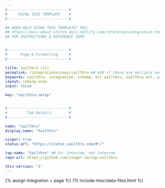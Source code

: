 ```yaml
---
# -------------------------- #
#     USING THIS TEMPLATE    #
# -------------------------- #

## NEED HELP USING THIS TEMPLATE? SEE:
## https://docs-about-stitch-docs.netlify.com/reference/integration-templates/saas-coming-soon
## FOR INSTRUCTIONS & REFERENCE INFO


# -------------------------- #
#      Page & Formatting     #
# -------------------------- #

title: Sailthru (v1)
permalink: /integrations/saas/sailthru ## Add if there are multiple versions: /vVERSION
keywords: sailthru, integration, schema, etl sailthru, sailthru etl, sailthru schema
layout: coming-soon
input: false

key: "sailthru-setup"


# -------------------------- #
#         Tap Details        #
# -------------------------- #

name: "sailthru"
display_name: "Sailthru"

singer: true
status-url: "https://status.sailthru.com/#!/"

tap-name: "Sailthru" ## Ex: Intercom, not intercom
repo-url: https://github.com/singer-io/tap-sailthru

this-version: "1"
---
```

{% assign integration = page %}
{% include misc/data-files.html %}